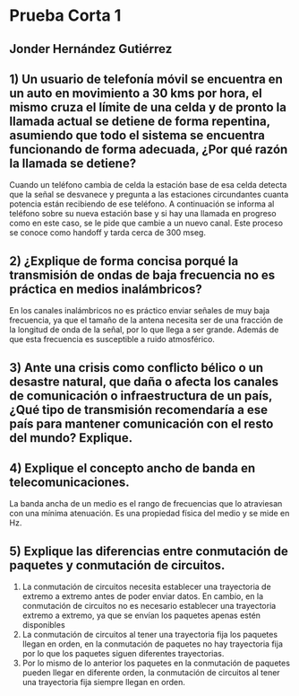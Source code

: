 # **Prueba Corta 1**
## **Jonder Hernández Gutiérrez**
## 1) Un usuario de telefonía móvil se encuentra en un auto en movimiento a 30 kms por hora, el mismo cruza el límite de una celda y de pronto la llamada actual se detiene de forma repentina, asumiendo que todo el sistema se encuentra funcionando de forma adecuada, ¿Por qué razón la llamada se detiene?
Cuando un teléfono cambia de celda la estación base de esa celda detecta que la señal se desvanece y pregunta a las estaciones circundantes cuanta potencia están recibiendo de ese teléfono. A continuación se informa al teléfono sobre su nueva estación base y si hay una llamada en progreso como en este caso, se le pide que cambie a un nuevo canal. Este proceso se conoce como handoff y tarda cerca de 300 mseg.
## 2) ¿Explique de forma concisa porqué la transmisión de ondas de baja frecuencia no es práctica en medios inalámbricos?
En los canales inalámbricos no es práctico enviar señales de muy baja frecuencia, ya que el tamaño de la antena necesita ser de una fracción de la longitud de onda de la señal, por lo que llega a ser grande. Además de que esta frecuencia es susceptible a ruido atmosférico.
## 3) Ante una crisis como conflicto bélico o un desastre natural, que daña o afecta los canales de comunicación o infraestructura de un país, ¿Qué tipo de transmisión recomendaría a ese país para mantener comunicación con el resto del mundo? Explique.

## 4) Explique el concepto ancho de banda en telecomunicaciones.
La banda ancha de un medio es el rango de frecuencias que lo atraviesan con una mínima atenuación. Es una propiedad física del medio y se mide en Hz.
## 5) Explique las diferencias entre conmutación de paquetes y conmutación de circuitos.
1) La conmutación de circuitos necesita establecer una trayectoria de extremo a extremo antes de poder enviar datos. En cambio, en la conmutación de circuitos no es necesario establecer una trayectoria extremo a extremo, ya que se envían los paquetes apenas estén disponibles
2) La conmutación de circuitos al tener una trayectoria fija los paquetes llegan en orden, en la conmutación de paquetes no hay trayectoria fija por lo que los paquetes siguen diferentes trayectorias.
3) Por lo mismo de lo anterior los paquetes en la conmutación de paquetes pueden llegar en diferente orden, la conmutación de circuitos al tener una trayectoria fija siempre llegan en orden.